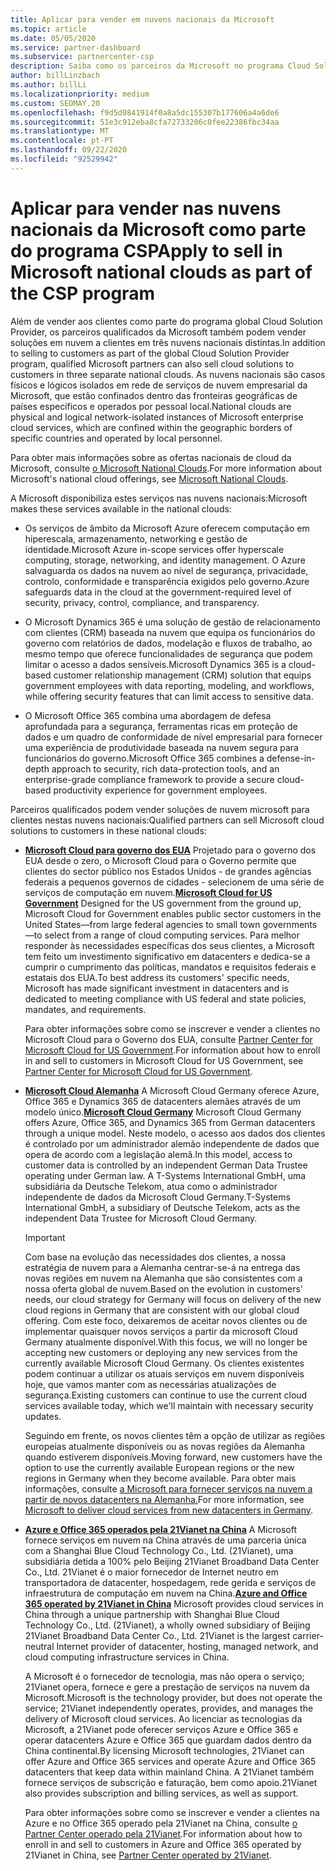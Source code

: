 ```yaml
---
title: Aplicar para vender em nuvens nacionais da Microsoft
ms.topic: article
ms.date: 05/05/2020
ms.service: partner-dashboard
ms.subservice: partnercenter-csp
description: Saiba como os parceiros da Microsoft no programa Cloud Solution Provider podem vender a clientes matriculados em nuvens nacionais suportadas.
author: billLinzbach
ms.author: billLi
ms.localizationpriority: medium
ms.custom: SEOMAY.20
ms.openlocfilehash: f9d5d0841914f0a8a5dc155307b177606a4a6de6
ms.sourcegitcommit: 51e3c912eba8cfa72733206c0fee22386fbc34aa
ms.translationtype: MT
ms.contentlocale: pt-PT
ms.lasthandoff: 09/22/2020
ms.locfileid: "92529942"
---
```

# <a name="apply-to-sell-in-microsoft-national-clouds-as-part-of-the-csp-program"></a><span data-ttu-id="6e529-103">Aplicar para vender nas nuvens nacionais da Microsoft como parte do programa CSP</span><span class="sxs-lookup"><span data-stu-id="6e529-103">Apply to sell in Microsoft national clouds as part of the CSP program</span></span>

<span data-ttu-id="6e529-104">Além de vender aos clientes como parte do programa global Cloud Solution Provider, os parceiros qualificados da Microsoft também podem vender soluções em nuvem a clientes em três nuvens nacionais distintas.</span><span class="sxs-lookup"><span data-stu-id="6e529-104">In addition to selling to customers as part of the global Cloud Solution Provider program, qualified Microsoft partners can also sell cloud solutions to customers in three separate national clouds.</span></span> <span data-ttu-id="6e529-105">As nuvens nacionais são casos físicos e lógicos isolados em rede de serviços de nuvem empresarial da Microsoft, que estão confinados dentro das fronteiras geográficas de países específicos e operados por pessoal local.</span><span class="sxs-lookup"><span data-stu-id="6e529-105">National clouds are physical and logical network-isolated instances of Microsoft enterprise cloud services, which are confined within the geographic borders of specific countries and operated by local personnel.</span></span> 

<span data-ttu-id="6e529-106">Para obter mais informações sobre as ofertas nacionais de cloud da Microsoft, consulte [o Microsoft National Clouds](https://www.microsoft.com/trustcenter/cloudservices/nationalcloud).</span><span class="sxs-lookup"><span data-stu-id="6e529-106">For more information about Microsoft's national cloud offerings, see [Microsoft National Clouds](https://www.microsoft.com/trustcenter/cloudservices/nationalcloud).</span></span>

<span data-ttu-id="6e529-107">A Microsoft disponibiliza estes serviços nas nuvens nacionais:</span><span class="sxs-lookup"><span data-stu-id="6e529-107">Microsoft makes these services available in the national clouds:</span></span>

-   <span data-ttu-id="6e529-108">Os serviços de âmbito da Microsoft Azure oferecem computação em hiperescala, armazenamento, networking e gestão de identidade.</span><span class="sxs-lookup"><span data-stu-id="6e529-108">Microsoft Azure in-scope services offer hyperscale computing, storage, networking, and identity management.</span></span> <span data-ttu-id="6e529-109">O Azure salvaguarda os dados na nuvem ao nível de segurança, privacidade, controlo, conformidade e transparência exigidos pelo governo.</span><span class="sxs-lookup"><span data-stu-id="6e529-109">Azure safeguards data in the cloud at the government-required level of security, privacy, control, compliance, and transparency.</span></span>

-   <span data-ttu-id="6e529-110">O Microsoft Dynamics 365 é uma solução de gestão de relacionamento com clientes (CRM) baseada na nuvem que equipa os funcionários do governo com relatórios de dados, modelação e fluxos de trabalho, ao mesmo tempo que oferece funcionalidades de segurança que podem limitar o acesso a dados sensíveis.</span><span class="sxs-lookup"><span data-stu-id="6e529-110">Microsoft Dynamics 365 is a cloud-based customer relationship management (CRM) solution that equips government employees with data reporting, modeling, and workflows, while offering security features that can limit access to sensitive data.</span></span>

-   <span data-ttu-id="6e529-111">O Microsoft Office 365 combina uma abordagem de defesa aprofundada para a segurança, ferramentas ricas em proteção de dados e um quadro de conformidade de nível empresarial para fornecer uma experiência de produtividade baseada na nuvem segura para funcionários do governo.</span><span class="sxs-lookup"><span data-stu-id="6e529-111">Microsoft Office 365 combines a defense-in-depth approach to security, rich data-protection tools, and an enterprise-grade compliance framework to provide a secure cloud-based productivity experience for government employees.</span></span>

<span data-ttu-id="6e529-112">Parceiros qualificados podem vender soluções de nuvem microsoft para clientes nestas nuvens nacionais:</span><span class="sxs-lookup"><span data-stu-id="6e529-112">Qualified partners can sell Microsoft cloud solutions to customers in these national clouds:</span></span>

-   <span data-ttu-id="6e529-113">[**Microsoft Cloud para governo dos EUA**](https://www.microsoft.com/trustcenter/cloudservices/nationalcloud#Microsoft_Cloud_for_US) Projetado para o governo dos EUA desde o zero, o Microsoft Cloud para o Governo permite que clientes do sector público nos Estados Unidos - de grandes agências federais a pequenos governos de cidades - selecionem de uma série de serviços de computação em nuvem.</span><span class="sxs-lookup"><span data-stu-id="6e529-113">[**Microsoft Cloud for US Government**](https://www.microsoft.com/trustcenter/cloudservices/nationalcloud#Microsoft_Cloud_for_US) Designed for the US government from the ground up, Microsoft Cloud for Government enables public sector customers in the United States—from large federal agencies to small town governments—to select from a range of cloud computing services.</span></span> <span data-ttu-id="6e529-114">Para melhor responder às necessidades específicas dos seus clientes, a Microsoft tem feito um investimento significativo em datacenters e dedica-se a cumprir o cumprimento das políticas, mandatos e requisitos federais e estatais dos EUA.</span><span class="sxs-lookup"><span data-stu-id="6e529-114">To best address its customers' specific needs, Microsoft has made significant investment in datacenters and is dedicated to meeting compliance with US federal and state policies, mandates, and requirements.</span></span> 

    <span data-ttu-id="6e529-115">Para obter informações sobre como se inscrever e vender a clientes no Microsoft Cloud para o Governo dos EUA, consulte [Partner Center for Microsoft Cloud for US Government](partner-center-for-microsoft-us-govt-cloud.md).</span><span class="sxs-lookup"><span data-stu-id="6e529-115">For information about how to enroll in and sell to customers in Microsoft Cloud for US Government, see [Partner Center for Microsoft Cloud for US Government](partner-center-for-microsoft-us-govt-cloud.md).</span></span>

-   <span data-ttu-id="6e529-116">[**Microsoft Cloud Alemanha**](https://www.microsoft.com/trustcenter/cloudservices/nationalcloud#Microsoft_Cloud_Germany) A Microsoft Cloud Germany oferece Azure, Office 365 e Dynamics 365 de datacenters alemães através de um modelo único.</span><span class="sxs-lookup"><span data-stu-id="6e529-116">[**Microsoft Cloud Germany**](https://www.microsoft.com/trustcenter/cloudservices/nationalcloud#Microsoft_Cloud_Germany) Microsoft Cloud Germany offers Azure, Office 365, and Dynamics 365 from German datacenters through a unique model.</span></span> <span data-ttu-id="6e529-117">Neste modelo, o acesso aos dados dos clientes é controlado por um administrador alemão independente de dados que opera de acordo com a legislação alemã.</span><span class="sxs-lookup"><span data-stu-id="6e529-117">In this model, access to customer data is controlled by an independent German Data Trustee operating under German law.</span></span> <span data-ttu-id="6e529-118">A T-Systems International GmbH, uma subsidiária da Deutsche Telekom, atua como o administrador independente de dados da Microsoft Cloud Germany.</span><span class="sxs-lookup"><span data-stu-id="6e529-118">T-Systems International GmbH, a subsidiary of Deutsche Telekom, acts as the independent Data Trustee for Microsoft Cloud Germany.</span></span>

    > [!IMPORTANT]  
    > <span data-ttu-id="6e529-119">Com base na evolução das necessidades dos clientes, a nossa estratégia de nuvem para a Alemanha centrar-se-á na entrega das novas regiões em nuvem na Alemanha que são consistentes com a nossa oferta global de nuvem.</span><span class="sxs-lookup"><span data-stu-id="6e529-119">Based on the evolution in customers' needs, our cloud strategy for Germany will focus on delivery of the new cloud regions in Germany that are consistent with our global cloud offering.</span></span> <span data-ttu-id="6e529-120">Com este foco, deixaremos de aceitar novos clientes ou de implementar quaisquer novos serviços a partir da microsoft Cloud Germany atualmente disponível.</span><span class="sxs-lookup"><span data-stu-id="6e529-120">With this focus, we will no longer be accepting new customers or deploying any new services from the currently available Microsoft Cloud Germany.</span></span> <span data-ttu-id="6e529-121">Os clientes existentes podem continuar a utilizar os atuais serviços em nuvem disponíveis hoje, que vamos manter com as necessárias atualizações de segurança.</span><span class="sxs-lookup"><span data-stu-id="6e529-121">Existing customers can continue to use the current cloud services available today, which we'll maintain with necessary security updates.</span></span>
    >  
    > <span data-ttu-id="6e529-122">Seguindo em frente, os novos clientes têm a opção de utilizar as regiões europeias atualmente disponíveis ou as novas regiões da Alemanha quando estiverem disponíveis.</span><span class="sxs-lookup"><span data-stu-id="6e529-122">Moving forward, new customers have the option to use the currently available European regions or the new regions in Germany when they become available.</span></span> <span data-ttu-id="6e529-123">Para obter mais informações, consulte [a Microsoft para fornecer serviços na nuvem a partir de novos datacenters na Alemanha.](https://news.microsoft.com/europe/2018/08/31/microsoft-to-deliver-cloud-services-from-new-datacentres-in-germany-in-2019-to-meet-evolving-customer-needs/)</span><span class="sxs-lookup"><span data-stu-id="6e529-123">For more information, see [Microsoft to deliver cloud services from new datacenters in Germany](https://news.microsoft.com/europe/2018/08/31/microsoft-to-deliver-cloud-services-from-new-datacentres-in-germany-in-2019-to-meet-evolving-customer-needs/).</span></span>

    
-   <span data-ttu-id="6e529-124">[**Azure e Office 365 operados pela 21Vianet na China**](https://www.microsoft.com/trustcenter/cloudservices/nationalcloud#Microsoft_Cloud_for_China) A Microsoft fornece serviços em nuvem na China através de uma parceria única com a Shanghai Blue Cloud Technology Co., Ltd. (21Vianet), uma subsidiária detida a 100% pelo Beijing 21Vianet Broadband Data Center Co., Ltd. 21Vianet é o maior fornecedor de Internet neutro em transportadora de datacenter, hospedagem, rede gerida e serviços de infraestrutura de computação em nuvem na China.</span><span class="sxs-lookup"><span data-stu-id="6e529-124">[**Azure and Office 365 operated by 21Vianet in China**](https://www.microsoft.com/trustcenter/cloudservices/nationalcloud#Microsoft_Cloud_for_China) Microsoft provides cloud services in China through a unique partnership with Shanghai Blue Cloud Technology Co., Ltd. (21Vianet), a wholly owned subsidiary of Beijing 21Vianet Broadband Data Center Co., Ltd. 21Vianet is the largest carrier-neutral Internet provider of datacenter, hosting, managed network, and cloud computing infrastructure services in China.</span></span> 

    <span data-ttu-id="6e529-125">A Microsoft é o fornecedor de tecnologia, mas não opera o serviço; 21Vianet opera, fornece e gere a prestação de serviços na nuvem da Microsoft.</span><span class="sxs-lookup"><span data-stu-id="6e529-125">Microsoft is the technology provider, but does not operate the service; 21Vianet independently operates, provides, and manages the delivery of Microsoft cloud services.</span></span> <span data-ttu-id="6e529-126">Ao licenciar as tecnologias da Microsoft, a 21Vianet pode oferecer serviços Azure e Office 365 e operar datacenters Azure e Office 365 que guardam dados dentro da China continental.</span><span class="sxs-lookup"><span data-stu-id="6e529-126">By licensing Microsoft technologies, 21Vianet can offer Azure and Office 365 services and operate Azure and Office 365 datacenters that keep data within mainland China.</span></span> <span data-ttu-id="6e529-127">A 21Vianet também fornece serviços de subscrição e faturação, bem como apoio.</span><span class="sxs-lookup"><span data-stu-id="6e529-127">21Vianet also provides subscription and billing services, as well as support.</span></span>

    <span data-ttu-id="6e529-128">Para obter informações sobre como se inscrever e vender a clientes na Azure e no Office 365 operado pela 21Vianet na China, consulte [o Partner Center operado pela 21Vianet](/previous-versions/windows/it-pro/windows-home-server/ff357696(v=ws.11)).</span><span class="sxs-lookup"><span data-stu-id="6e529-128">For information about how to enroll in and sell to customers in Azure and Office 365 operated by 21Vianet in China, see [Partner Center operated by 21Vianet](/previous-versions/windows/it-pro/windows-home-server/ff357696(v=ws.11)).</span></span>